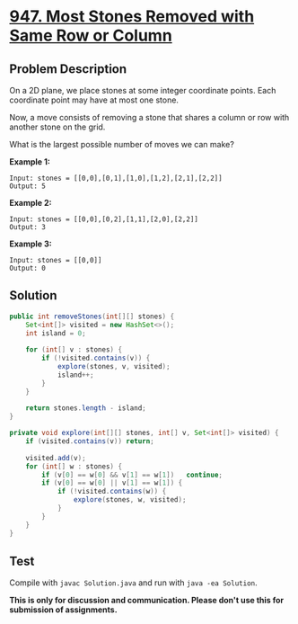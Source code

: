 # [947. Most Stones Removed with Same Row or Column][title]

## Problem Description

On a 2D plane, we place stones at some integer coordinate points.  Each coordinate point may have at most one stone.

Now, a move consists of removing a stone that shares a column or row with another stone on the grid.

What is the largest possible number of moves we can make?

**Example 1:**

```
Input: stones = [[0,0],[0,1],[1,0],[1,2],[2,1],[2,2]]
Output: 5
```

**Example 2:**

```
Input: stones = [[0,0],[0,2],[1,1],[2,0],[2,2]]
Output: 3
```

**Example 3:**

```
Input: stones = [[0,0]]
Output: 0
```

## Solution

```java
public int removeStones(int[][] stones) {
    Set<int[]> visited = new HashSet<>();
    int island = 0;
    
    for (int[] v : stones) {
        if (!visited.contains(v)) {
            explore(stones, v, visited);
            island++;
        }
    }
    
    return stones.length - island;
}

private void explore(int[][] stones, int[] v, Set<int[]> visited) {
    if (visited.contains(v)) return;
    
    visited.add(v);
    for (int[] w : stones) {
        if (v[0] == w[0] && v[1] == w[1])   continue;
        if (v[0] == w[0] || v[1] == w[1]) {
            if (!visited.contains(w)) {
                explore(stones, w, visited);
            }
        }
    }
}
```

## Test

Compile with `javac Solution.java` and run with `java -ea Solution`.

**This is only for discussion and communication. Please don't use this for submission of assignments.**

[title]: https://leetcode.com/problems/most-stones-removed-with-same-row-or-column/